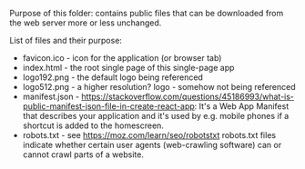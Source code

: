Purpose of this folder: contains public files that can be downloaded from the web server more or less unchanged.

List of files and their purpose:
- favicon.ico - icon for the application (or browser tab)
- index.html - the root single page of this single-page app
- logo192.png - the default logo being referenced
- logo512.png - a higher resolution? logo - somehow not being referenced
- manifest.json - https://stackoverflow.com/questions/45186993/what-is-public-manifest-json-file-in-create-react-app: 
  It's a Web App Manifest that describes your application and it's used by e.g. mobile phones if a shortcut is added to the homescreen.
- robots.txt - see https://moz.com/learn/seo/robotstxt
 robots.txt files indicate whether certain user agents (web-crawling software) can or cannot crawl parts of a website. 
